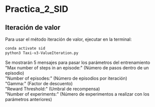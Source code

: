 # Practica_2_SID

## Iteración de valor
Para usar el método iteración de valor, ejecutar en la terminal:

```bash
conda activate sid
python3 Taxi-v3-ValueIteration.py

```
Se mostrarán 5 mensajes para pasar los parámetros del entrenamiento \
"Max number of steps in an episode:" (Número de pasos dentro de un episodio) \
"Number of episodes:" (Número de episodios por iteración) \
"Gamma:" (Factor de descuento) \
"Reward Threshold:" (Umbral de recompensa) \
"Number of experiments:" (Número de experimentos a realizar con los parámetros anteriores)
